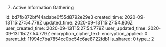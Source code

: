 7. Active Information Gathering

id: bd7fb872bff44adabe0f55d8792e29e3
created_time: 2020-09-13T15:27:54.779Z
updated_time: 2020-09-13T15:27:54.806Z
user_created_time: 2020-09-13T15:27:54.779Z
user_updated_time: 2020-09-13T15:27:54.779Z
encryption_cipher_text: 
encryption_applied: 0
parent_id: 11994c7ba7854cc0bc54c6ae8722fdb1
is_shared: 0
type_: 2